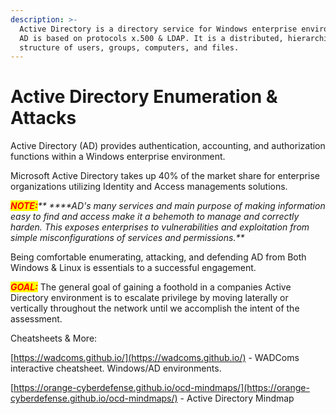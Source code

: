 ```yaml
---
description: >-
  Active Directory is a directory service for Windows enterprise environments.
  AD is based on protocols x.500 & LDAP. It is a distributed, hierarchical
  structure of users, groups, computers, and files.
---
```


# Active Directory Enumeration & Attacks

Active Directory (AD) provides authentication, accounting, and authorization functions within a Windows enterprise environment.

Microsoft Active Directory takes up 40% of the market share for enterprise organizations utilizing Identity and Access managements solutions.&#x20;

_<mark style="color:red;">**NOTE:**</mark>** ****AD's many services and main purpose of making information easy to find and access make it a behemoth to manage and correctly harden. This exposes enterprises to vulnerabilities and exploitation from simple misconfigurations of services and permissions.**_



Being comfortable enumerating, attacking, and defending AD from Both Windows & Linux is essentials to a successful engagement.

_<mark style="color:red;">**GOAL:**</mark>_ The general goal of gaining a foothold in a companies Active Directory environment is to escalate privilege by moving laterally or vertically throughout the network until we accomplish the intent of the assessment.



Cheatsheets & More:

[https://wadcoms.github.io/](https://wadcoms.github.io/) - WADComs interactive cheatsheet. Windows/AD environments.

[https://orange-cyberdefense.github.io/ocd-mindmaps/](https://orange-cyberdefense.github.io/ocd-mindmaps/) - Active Directory Mindmap
